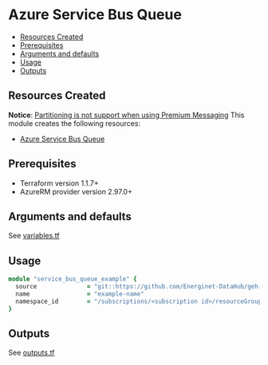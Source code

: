 # Azure Service Bus Queue

- [Resources Created](#resources-created)
- [Prerequisites](#prerequisites)
- [Arguments and defaults](#arguments-and-defaults)
- [Usage](#usage)
- [Outputs](#outputs)

## Resources Created

**Notice**: [Partitioning is not support when using Premium Messaging](https://docs.microsoft.com/en-us/azure/service-bus-messaging/service-bus-premium-messaging#partitioned-queues-and-topics)
This module creates the following resources:

- [Azure Service Bus Queue](https://registry.terraform.io/providers/hashicorp/azurerm/latest/docs/resources/servicebus_queue)

## Prerequisites

- Terraform version 1.1.7+
- AzureRM provider version 2.97.0+

## Arguments and defaults

See [variables.tf](./variables.tf)

## Usage

```ruby
module "service_bus_queue_example" {
  source              = "git::https://github.com/Energinet-DataHub/geh-terraform-modules.git//azure/service_bus-queue?ref=7.0.0"
  name                = "example-name"
  namespace_id        = "/subscriptions/<subscription id>/resourceGroups/<resource group>/providers/Microsoft.ServiceBus/namespaces/example-namespace-name"
}
```

## Outputs

See [outputs.tf](./outputs.tf)
